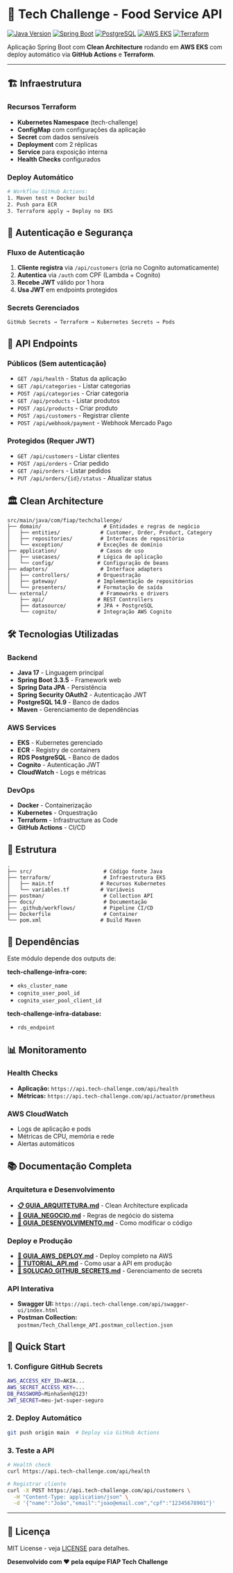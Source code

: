 # 🍔 Tech Challenge - Food Service API

[![Java Version](https://img.shields.io/badge/Java-17-%23ED8B00?logo=openjdk)](https://openjdk.org/)
[![Spring Boot](https://img.shields.io/badge/Spring%20Boot-3.3.5-%236DB33F?logo=spring)](https://spring.io/)
[![PostgreSQL](https://img.shields.io/badge/PostgreSQL-14.9-%23316192?logo=postgresql)](https://www.postgresql.org/)
[![AWS EKS](https://img.shields.io/badge/AWS-EKS-%23FF9900?logo=amazon-aws)](https://aws.amazon.com/eks/)
[![Terraform](https://img.shields.io/badge/Terraform-1.5.0-%23623CE4?logo=terraform)](https://www.terraform.io/)

Aplicação Spring Boot com **Clean Architecture** rodando em **AWS EKS** com deploy automático via **GitHub Actions** e **Terraform**.

---

## 🏗️ Infraestrutura

### Recursos Terraform

- **Kubernetes Namespace** (tech-challenge)
- **ConfigMap** com configurações da aplicação
- **Secret** com dados sensíveis
- **Deployment** com 2 réplicas
- **Service** para exposição interna
- **Health Checks** configurados

### Deploy Automático

```bash
# Workflow GitHub Actions:
1. Maven test + Docker build
2. Push para ECR
3. Terraform apply → Deploy no EKS
```

## 🔐 Autenticação e Segurança

### Fluxo de Autenticação
1. **Cliente registra** via `/api/customers` (cria no Cognito automaticamente)
2. **Autentica** via `/auth` com CPF (Lambda + Cognito)
3. **Recebe JWT** válido por 1 hora
4. **Usa JWT** em endpoints protegidos

### Secrets Gerenciados
```
GitHub Secrets → Terraform → Kubernetes Secrets → Pods
```

## 🍔 API Endpoints

### Públicos (Sem autenticação)
- `GET /api/health` - Status da aplicação
- `GET /api/categories` - Listar categorias
- `POST /api/categories` - Criar categoria
- `GET /api/products` - Listar produtos
- `POST /api/products` - Criar produto
- `POST /api/customers` - Registrar cliente
- `POST /api/webhook/payment` - Webhook Mercado Pago

### Protegidos (Requer JWT)
- `GET /api/customers` - Listar clientes
- `POST /api/orders` - Criar pedido
- `GET /api/orders` - Listar pedidos
- `PUT /api/orders/{id}/status` - Atualizar status

## 🏛️ Clean Architecture

```
src/main/java/com/fiap/techchallenge/
├── domain/                    # Entidades e regras de negócio
│   ├── entities/             # Customer, Order, Product, Category
│   ├── repositories/         # Interfaces de repositório
│   └── exception/           # Exceções de domínio
├── application/              # Casos de uso
│   ├── usecases/            # Lógica de aplicação
│   └── config/              # Configuração de beans
├── adapters/                 # Interface adapters
│   ├── controllers/         # Orquestração
│   ├── gateway/             # Implementação de repositórios
│   └── presenters/          # Formatação de saída
└── external/                 # Frameworks e drivers
    ├── api/                 # REST Controllers
    ├── datasource/          # JPA + PostgreSQL
    └── cognito/             # Integração AWS Cognito
```

## 🛠️ Tecnologias Utilizadas

### Backend
- **Java 17** - Linguagem principal
- **Spring Boot 3.3.5** - Framework web
- **Spring Data JPA** - Persistência
- **Spring Security OAuth2** - Autenticação JWT
- **PostgreSQL 14.9** - Banco de dados
- **Maven** - Gerenciamento de dependências

### AWS Services
- **EKS** - Kubernetes gerenciado
- **ECR** - Registry de containers
- **RDS PostgreSQL** - Banco de dados
- **Cognito** - Autenticação JWT
- **CloudWatch** - Logs e métricas

### DevOps
- **Docker** - Containerização
- **Kubernetes** - Orquestração
- **Terraform** - Infrastructure as Code
- **GitHub Actions** - CI/CD

## 📁 Estrutura

```
.
├── src/                       # Código fonte Java
├── terraform/                 # Infraestrutura EKS
│   ├── main.tf               # Recursos Kubernetes
│   └── variables.tf          # Variáveis
├── postman/                   # Collection API
├── docs/                      # Documentação
├── .github/workflows/         # Pipeline CI/CD
├── Dockerfile                 # Container
└── pom.xml                   # Build Maven
```

## 🔗 Dependências

Este módulo depende dos outputs de:

**tech-challenge-infra-core:**
- `eks_cluster_name`
- `cognito_user_pool_id`
- `cognito_user_pool_client_id`

**tech-challenge-infra-database:**
- `rds_endpoint`

## 📊 Monitoramento

### Health Checks
- **Aplicação:** `https://api.tech-challenge.com/api/health`
- **Métricas:** `https://api.tech-challenge.com/api/actuator/prometheus`

### AWS CloudWatch
- Logs de aplicação e pods
- Métricas de CPU, memória e rede
- Alertas automáticos

## 📚 Documentação Completa

### Arquitetura e Desenvolvimento
- **[📋 GUIA_ARQUITETURA.md](./docs/GUIA_ARQUITETURA.md)** - Clean Architecture explicada
- **[🚀 GUIA_NEGOCIO.md](./docs/GUIA_NEGOCIO.md)** - Regras de negócio do sistema
- **[🔧 GUIA_DESENVOLVIMENTO.md](./docs/GUIA_DESENVOLVIMENTO.md)** - Como modificar o código

### Deploy e Produção
- **[🚀 GUIA_AWS_DEPLOY.md](./docs/GUIA_AWS_DEPLOY.md)** - Deploy completo na AWS
- **[📱 TUTORIAL_API.md](./docs/TUTORIAL_API.md)** - Como usar a API em produção
- **[🔐 SOLUCAO_GITHUB_SECRETS.md](./docs/SOLUCAO_GITHUB_SECRETS.md)** - Gerenciamento de secrets

### API Interativa
- **Swagger UI:** `https://api.tech-challenge.com/api/swagger-ui/index.html`
- **Postman Collection:** `postman/Tech_Challenge_API.postman_collection.json`

## 🚀 Quick Start

### 1. Configure GitHub Secrets
```bash
AWS_ACCESS_KEY_ID=AKIA...
AWS_SECRET_ACCESS_KEY=...
DB_PASSWORD=MinhaSenh@123!
JWT_SECRET=meu-jwt-super-seguro
```

### 2. Deploy Automático
```bash
git push origin main  # Deploy via GitHub Actions
```

### 3. Teste a API
```bash
# Health check
curl https://api.tech-challenge.com/api/health

# Registrar cliente
curl -X POST https://api.tech-challenge.com/api/customers \
  -H "Content-Type: application/json" \
  -d '{"name":"João","email":"joao@email.com","cpf":"12345678901"}'
```

---

## 📄 Licença

MIT License - veja [LICENSE](../LICENSE.md) para detalhes.

**Desenvolvido com ❤️ pela equipe FIAP Tech Challenge**